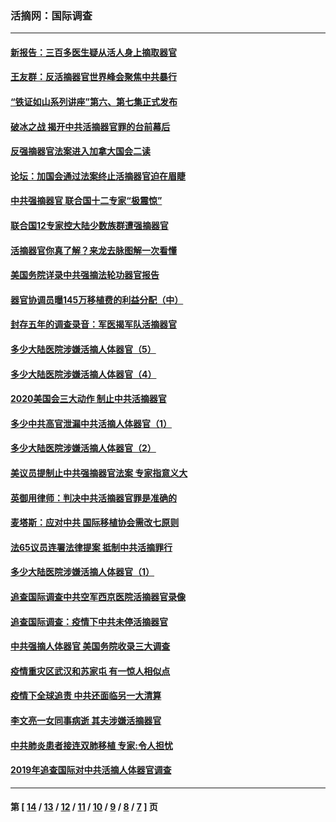 ### 活摘网：国际调查
---
#### [新报告：三百多医生疑从活人身上摘取器官](../../pages/nf5947/n13703044.md?05100430) 
#### [王友群：反活摘器官世界峰会聚焦中共暴行](../../pages/nf5947/n13250738.md?05100430) 
#### [“铁证如山系列讲座”第六、第七集正式发布](../../pages/nf5947/n13106287.md?05100430) 
#### [破冰之战 揭开中共活摘器官罪的台前幕后](../../pages/nf5947/n13082457.md?05100430) 
#### [反强摘器官法案进入加拿大国会二读](../../pages/nf5947/n13033450.md?05100430) 
#### [论坛：加国会通过法案终止活摘器官迫在眉睫](../../pages/nf5947/n13029839.md?05100430) 
#### [中共强摘器官 联合国十二专家“极震惊”](../../pages/nf5947/n13024313.md?05100430) 
#### [联合国12专家控大陆少数族群遭强摘器官](../../pages/nf5947/n13023877.md?05100430) 
#### [活摘器官你真了解？来龙去脉图解一次看懂](../../pages/nf5947/n13013820.md?05100430) 
#### [美国务院详录中共强摘法轮功器官报告](../../pages/nf5947/n12944519.md?05100430) 
#### [器官协调员曝145万移植费的利益分配（中）](../../pages/nf5947/n12894547.md?05100430) 
#### [封存五年的调查录音：军医揭军队活摘器官](../../pages/nf5947/n12798692.md?05100430) 
#### [多少大陆医院涉嫌活摘人体器官（5）](../../pages/nf5947/n12768383.md?05100430) 
#### [多少大陆医院涉嫌活摘人体器官（4）](../../pages/nf5947/n12664434.md?05100430) 
#### [2020美国会三大动作 制止中共活摘器官](../../pages/nf5947/n12682004.md?05100430) 
#### [多少中共高官泄漏中共活摘人体器官（1）](../../pages/nf5947/n12671234.md?05100430) 
#### [多少大陆医院涉嫌活摘人体器官（2）](../../pages/nf5947/n12655589.md?05100430) 
#### [美议员提制止中共强摘器官法案 专家指意义大](../../pages/nf5947/n12630561.md?05100430) 
#### [英御用律师：判决中共活摘器官罪是准确的](../../pages/nf5947/n12580740.md?05100430) 
#### [麦塔斯：应对中共 国际移植协会需改七原则](../../pages/nf5947/n12514711.md?05100430) 
#### [法65议员连署法律提案 抵制中共活摘罪行](../../pages/nf5947/n12437047.md?05100430) 
#### [多少大陆医院涉嫌活摘人体器官（1）](../../pages/nf5947/n12414284.md?05100430) 
#### [追查国际调查中共空军西京医院活摘器官录像](../../pages/nf5947/n12348837.md?05100430) 
#### [追查国际调查：疫情下中共未停活摘器官](../../pages/nf5947/n12273415.md?05100430) 
#### [中共强摘人体器官 美国务院收录三大调查](../../pages/nf5947/n12181488.md?05100430) 
#### [疫情重灾区武汉和苏家屯 有一惊人相似点](../../pages/nf5947/n12150824.md?05100430) 
#### [疫情下全球追责 中共还面临另一大清算](../../pages/nf5947/n12070397.md?05100430) 
#### [李文亮一女同事病逝 其夫涉嫌活摘器官](../../pages/nf5947/n11957882.md?05100430) 
#### [中共肺炎患者接连双肺移植 专家:令人担忧](../../pages/nf5947/n11945516.md?05100430) 
#### [2019年追查国际对中共活摘人体器官调查](../../pages/nf5947/n11917733.md?05100430) 

---
#### 第 [ [14](./14.md?05100430) / [13](./13.md?05100430) / [12](./12.md?05100430) / [11](./11.md?05100430) / [10](./10.md?05100430) / [9](./9.md?05100430) / [8](./8.md?05100430) / [7](./7.md?05100430) ] 页
